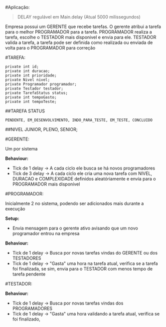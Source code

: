 #Aplicação:

>DELAY regulável em Main.delay (Atual 5000 milissegundos)

Empresa possui um GERENTE que recebe tarefas.
O gerente atribui a tarefa para o melhor PROGRAMADOR para a tarefa.
PROGRAMADOR realiza a tarefa, escolhe o TESTADOR mais disponivel e envia para ele.
TESTADOR valida a tarefa, a tarefa pode ser definida como realizada ou enviada de volta para o PROGRAMADOR para correção


#TAREFA:

	private int id;
	private int duracao;
	private int prioridade;
	private Nivel nivel;
	private Programador programador;
	private Testador testador;
	private TarefaStatus status;
	private int tempoGasto;
	private int tempoTeste;


##TAREFA STATUS

	PENDENTE, EM_DESENVOLVIMENTO, INDO_PARA_TESTE, EM_TESTE, CONCLUIDO

##NIVEL
    JUNIOR, PLENO, SENIOR;


#GERENTE:

Um por sistema

**Behaviour:**

- Tick de 1 delay -> A cada ciclo ele busca se há novos programadores
- Tick de 3 delay -> A cada ciclo ele cria uma nova tarefa com NIVEL, DURACAO e COMPLEXIDADE definidos aleatóriamente
 e envia para o PROGRAMADOR mais disponível


#PROGRAMADOR:

Inicialmente 2 no sistema, podendo ser adicionados mais durante a execução

**Setup:**
- Envia mensagem para o gerente ativo avisando que um novo programador entrou na empresa

**Behaviour:**

- Tick de 1 delay -> Busca por novas tarefas vindas do GERENTE ou dos TESTADORES
- Tick de 1 delay -> "Gasta" uma hora na tarefa atual, verifica se a tarefa foi finalizada, se sim, envia para o TESTADOR com menos tempo de tarefa pendente


#TESTADOR:

**Behaviour:**

- Tick de 1 delay -> Busca por novas tarefas vindas dos PROGRAMADORES
- Tick de 1 delay -> "Gasta" uma hora validando a tarefa atual, verifica se foi finalizado, 
